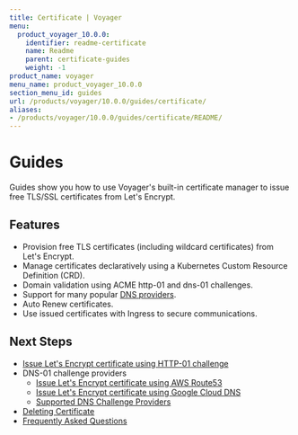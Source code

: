 ```yaml
---
title: Certificate | Voyager
menu:
  product_voyager_10.0.0:
    identifier: readme-certificate
    name: Readme
    parent: certificate-guides
    weight: -1
product_name: voyager
menu_name: product_voyager_10.0.0
section_menu_id: guides
url: /products/voyager/10.0.0/guides/certificate/
aliases:
- /products/voyager/10.0.0/guides/certificate/README/
---
```


# Guides

Guides show you how to use Voyager's built-in certificate manager to issue free TLS/SSL certificates from Let's Encrypt.

## Features
- Provision free TLS certificates (including wildcard certificates) from Let's Encrypt.
- Manage certificates declaratively using a Kubernetes Custom Resource Definition (CRD).
- Domain validation using ACME http-01 and dns-01 challenges.
- Support for many popular [DNS providers](/products/voyager/10.0.0/guides/certificate/dns/providers).
- Auto Renew certificates.
- Use issued certificates with Ingress to secure communications.

## Next Steps
- [Issue Let's Encrypt certificate using HTTP-01 challenge](/products/voyager/10.0.0/guides/certificate/http/overview)
- DNS-01 challenge providers
  - [Issue Let's Encrypt certificate using AWS Route53](/products/voyager/10.0.0/guides/certificate/dns/route53)
  - [Issue Let's Encrypt certificate using Google Cloud DNS](/products/voyager/10.0.0/guides/certificate/dns/google-cloud)
  - [Supported DNS Challenge Providers](/products/voyager/10.0.0/guides/certificate/dns/providers)
- [Deleting Certificate](/products/voyager/10.0.0/guides/certificate/delete)
- [Frequently Asked Questions](/products/voyager/10.0.0/guides/certificate/faq)
